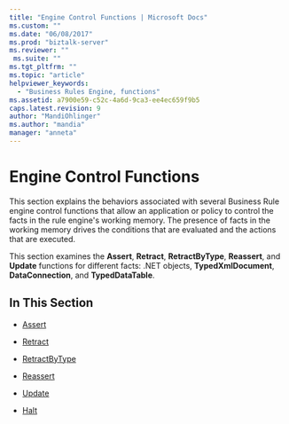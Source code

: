 ```yaml
---
title: "Engine Control Functions | Microsoft Docs"
ms.custom: ""
ms.date: "06/08/2017"
ms.prod: "biztalk-server"
ms.reviewer: ""
 ms.suite: ""
ms.tgt_pltfrm: ""
ms.topic: "article"
helpviewer_keywords: 
  - "Business Rules Engine, functions"
ms.assetid: a7900e59-c52c-4a6d-9ca3-ee4ec659f9b5
caps.latest.revision: 9
author: "MandiOhlinger"
ms.author: "mandia"
manager: "anneta"
---
```

# Engine Control Functions
This section explains the behaviors associated with several Business Rule engine control functions that allow an application or policy to control the facts in the rule engine's working memory. The presence of facts in the working memory drives the conditions that are evaluated and the actions that are executed.  
  
 This section examines the **Assert**, **Retract**, **RetractByType**, **Reassert**, and **Update** functions for different facts: .NET objects, **TypedXmlDocument**, **DataConnection**, and **TypedDataTable**.  
  
## In This Section  
  
-   [Assert](../core/assert.md)  
  
-   [Retract](../core/retract.md)  
  
-   [RetractByType](../core/retractbytype.md)  
  
-   [Reassert](../core/reassert.md)  
  
-   [Update](../core/update1.md)  
  
-   [Halt](../core/halt.md)